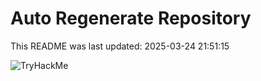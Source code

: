 # Auto Regenerate Repository

This README was last updated: 2025-03-24 21:51:15

 ![TryHackMe](https://tryhackme.com/badge/533634)